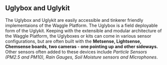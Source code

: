 ## Uglybox and Uglykit 

The Uglybox and Uglykit are easily accessible and tinkerer friendly implementaions of the Waggle Platform. The Uglybox is a field deployable form of the Uglykit. Keeping with the extensible and modular architecture of the Waggle Platform, the Uglyboxes or kits can come in various sensor configurations, but are often built with the **Metsense, Lightsense, Chemsense boards, two cameras - one pointing up and other sideways.** Other sensors often added to these devices include _Particle Sensors (PM2.5 and PM10), Rain Gauges, Soil Moisture sensors and Microphones_.



